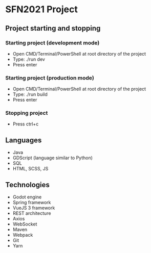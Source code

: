 # SFN2021 Project

## Project starting and stopping

### Starting project (development mode)

- Open CMD/Terminal/PowerShell at root directory of the project
- Type: ./run dev
- Press enter

### Starting project (production mode)

- Open CMD/Terminal/PowerShell at root directory of the project
- Type: ./run build
- Press enter

### Stopping project

- Press ctrl+c

## Languages
- Java
- GDScript (language similar to Python)
- SQL
- HTML, SCSS, JS

## Technologies
- Godot engine
- Spring framework
- VueJS 3 framework
- REST architecture
- Axios
- WebSocket
- Maven
- Webpack
- Git
- Yarn

